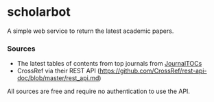 # scholarbot
A simple web service to return the latest academic papers.

### Sources
* The latest tables of contents from top journals from [JournalTOCs](http://www.journaltocs.ac.uk/develop.php)
* CrossRef via their REST API (https://github.com/CrossRef/rest-api-doc/blob/master/rest_api.md)

All sources are free and require no authentication to use the API.
